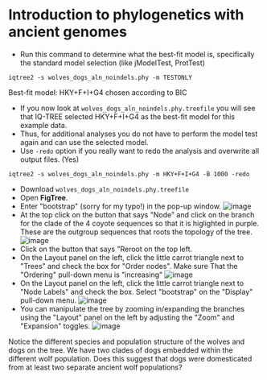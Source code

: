# Introduction to phylogenetics with ancient genomes

* Run this command to determine what the best-fit model is, specifically the standard model selection (like jModelTest, ProtTest)
```
iqtree2 -s wolves_dogs_aln_noindels.phy -m TESTONLY
```

Best-fit model: HKY+F+I+G4 chosen according to BIC

* If you now look at ```wolves_dogs_aln_noindels.phy.treefile``` you will see that IQ-TREE selected HKY+F+I+G4 as the best-fit model for this example data. 
* Thus, for additional analyses you do not have to perform the model test again and can use the selected model.
* Use ```-redo``` option if you really want to redo the analysis and overwrite all output files. (Yes)

```
iqtree2 -s wolves_dogs_aln_noindels.phy -m HKY+F+I+G4 -B 1000 -redo
```


* Download ```wolves_dogs_aln_noindels.phy.treefile```
* Open **FigTree**.
* Enter "bootstrap" (sorry for my typo!) in the pop-up window.
    ![image](https://github.com/lin-at/aDNA-workshop-phylogenetics/assets/68337277/7f633e10-b5eb-493a-ba11-a554e325c8ec)
* At the top click on the button that says "Node" and click on the branch for the clade of the 4 coyote sequences so that it is higlighted in purple. These are the outgroup sequences that roots the topology of the tree.
![image](https://github.com/lin-at/aDNA-workshop-phylogenetics/assets/68337277/44e459e7-22f6-4a08-9e13-fd2480f2ac89)
* Click on the button that says "Reroot  on the top left.
* On the Layout panel on the left, click the little carrot triangle next to "Trees" and check the box  for "Order nodes". Make sure That the "Ordering" pull-down menu is "increasing"
![image](https://github.com/lin-at/aDNA-workshop-phylogenetics/assets/68337277/a322088d-634d-41e8-914a-40fdd51ce72f)
* On the Layout panel on the left, click the little carrot triangle next to "Node Labels" and check the box. Select "bootstrap" on the "Display" pull-down menu. 
 ![image](https://github.com/lin-at/aDNA-workshop-phylogenetics/assets/68337277/5ee4bf4c-a7d9-4db7-9c0b-c2dc81d2ad70)
* You can manipulate the tree by zooming in/expanding the branches using the "Layout" panel on the left by adjusting the "Zoom" and "Expansion" toggles.
  ![image](https://github.com/lin-at/aDNA-workshop-phylogenetics/assets/68337277/ab4598c0-2450-4b41-a273-df12aefa6e84)

Notice the different species and population structure of the wolves and dogs on the tree. We have two clades of dogs embedded within the different wolf population. Does this suggest that dogs were domesticated from at least two separate ancient wolf populations? 

